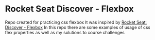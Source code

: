 # Rocket Seat Discover - Flexbox

Repo created for practicing css flexbox
It was inspired by [Rocket Seat: Discover - Flexbox](https://app.rocketseat.com.br/discover/course/flexbox)
In this repo there are some examples of usage of css flex properties as well as my solutions to course challenges

